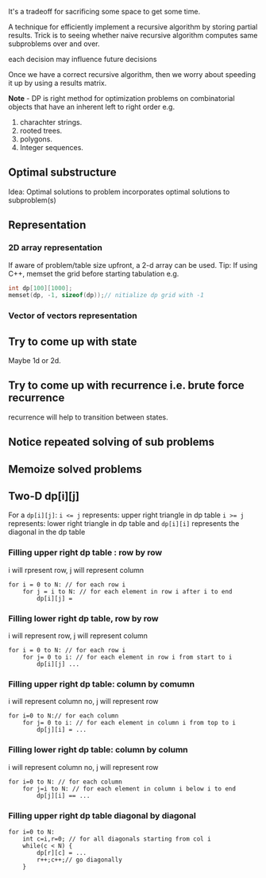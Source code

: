 

It's a tradeoff for sacrificing some space to get some time.

A technique for efficiently implement a recursive algorithm by storing partial results. Trick is to seeing whether naive recursive algorithm computes same subproblems over and over.

each decision may influence future decisions

Once we have a correct recursive algorithm, then we worry about speeding it up by using a results matrix.

**Note** - DP is right method for optimization problems on combinatorial objects that have an inherent left to right order e.g.
1. charachter strings.
2. rooted trees.
3. polygons.
4. Integer sequences.

## Optimal substructure

Idea: Optimal solutions to problem incorporates optimal solutions to subproblem(s)

## Representation


### 2D array representation
If aware of problem/table size upfront,
a 2-d array can be used.
Tip: If using C++, memset the grid before starting tabulation e.g.
```cpp
int dp[100][1000];
memset(dp, -1, sizeof(dp));// nitialize dp grid with -1
```

### Vector of vectors representation



## Try to come up with state

Maybe 1d or 2d.


## Try to come up with recurrence i.e. brute force recurrence

recurrence will help to transition between states.

## Notice repeated solving of sub problems

## Memoize solved problems

## Two-D dp[i][j]

For a `dp[i][j]`:
`i <= j` represents: upper right triangle in dp table
`i >= j` represents: lower right triangle in dp table
and `dp[i][i]` represents the diagonal in the dp table

### Filling upper right dp table : row by row
i will rpresent row, j will represent column
```
for i = 0 to N: // for each row i
    for j = i to N: // for each element in row i after i to end
        dp[i][j] = 

```
### Filling lower right dp table, row by row 
i will represent row, j will represent column
```
for i = 0 to N: // for each row i
    for j= 0 to i: // for each element in row i from start to i
        dp[i][j] ... 
```

### Filling upper right dp table: column by comumn
i will represent column no, j will represent row
```
for i=0 to N:// for each column
    for j= 0 to i: // for each element in column i from top to i
        dp[j][i] = ...
```

### Filling lower right dp table: column by column
i will represent column no, j will represent row
```
for i=0 to N: // for each column
    for j=i to N: // for each element in column i below i to end
        dp[j][i] == ...
```

### Filling upper right dp table diagonal by diagonal

```
for i=0 to N:
    int c=i,r=0; // for all diagonals starting from col i
    while(c < N) {
        dp[r][c] = ...
        r++;c++;// go diagonally
    }
```